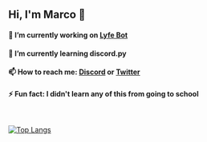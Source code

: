 ## Hi, I'm Marco 👋

#### 🔭 I’m currently working on [Lyfe Bot](https://discord.gg/zAZ3vKJ)
#### 🌱 I’m currently learning discord.py
#### 📫 How to reach me: [Discord](https://discord.gg/zAZ3vKJ) or [Twitter](https://twitter.com/NotStealthy)
#### ⚡ Fun fact: I didn't learn any of this from going to school
<br />

[![Top Langs](https://github-readme-stats.vercel.app/api/top-langs/?username=UhMarco)](https://github.com/anuraghazra/github-readme-stats)


<!--
**UhMarco/UhMarco** is a ✨ _special_ ✨ repository because its `README.md` (this file) appears on your GitHub profile.

Here are some ideas to get you started:

- 🔭 I’m currently working on ...
- 🌱 I’m currently learning ...
- 👯 I’m looking to collaborate on ...
- 🤔 I’m looking for help with ...
- 💬 Ask me about ...
- 📫 How to reach me: ...
- 😄 Pronouns: ...
- ⚡ Fun fact: ...
-->
